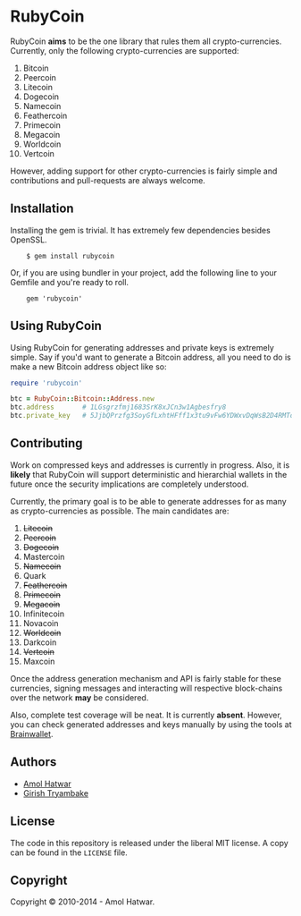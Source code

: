 # RubyCoin
RubyCoin **aims** to be the one library that rules them all crypto-currencies. Currently, only the following crypto-currencies are supported:

  1. Bitcoin
  2. Peercoin
  3. Litecoin
  4. Dogecoin
  5. Namecoin
  6. Feathercoin
  7. Primecoin
  8. Megacoin
  9. Worldcoin
  10. Vertcoin

However, adding support for other crypto-currencies is fairly simple and contributions and pull-requests are always welcome.

## Installation
Installing the gem is trivial. It has extremely few dependencies besides OpenSSL.

        $ gem install rubycoin

Or, if you are using bundler in your project, add the following line to your Gemfile and you're ready to roll.

        gem 'rubycoin'

## Using RubyCoin
Using RubyCoin for generating addresses and private keys is extremely simple. Say if you'd want to generate a Bitcoin address, all you need to do is make a new Bitcoin address object like so:

```ruby
require 'rubycoin'

btc = RubyCoin::Bitcoin::Address.new
btc.address       # 1LGsgrzfmj1683SrK8xJCn3w1Agbesfry8
btc.private_key   # 5JjbQPrzfg3SoyGfLxhtHFff1x3tu9vFw6YDWxvDqWsB2D4RMTo
```

## Contributing
Work on compressed keys and addresses is currently in progress. Also, it is **likely** that RubyCoin will support deterministic and hierarchial wallets in the future once the security implications are completely understood.

Currently, the primary goal is to be able to generate addresses for as many as crypto-currencies as possible. The main candidates are:

  1. ~~Litecoin~~
  2. ~~Peercoin~~
  3. ~~Dogecoin~~
  4. Mastercoin
  5. ~~Namecoin~~
  6. Quark
  7. ~~Feathercoin~~
  8. ~~Primecoin~~
  9. ~~Megacoin~~
  10. Infinitecoin
  11. Novacoin
  12. ~~Worldcoin~~
  13. Darkcoin
  14. ~~Vertcoin~~
  15. Maxcoin

Once the address generation mechanism and API is fairly stable for these currencies, signing messages and interacting will respective block-chains over the network **may** be considered.

Also, complete test coverage will be neat. It is currently **absent**. However, you can check generated addresses and keys manually by using the tools at [Brainwallet](http://brainwallet.org/).

## Authors

- [Amol Hatwar](http://www.hatwar.org/)
- [Girish Tryambake](http://www.tryambake.org/)

## License
The code in this repository is released under the liberal MIT license. A copy can be found in the `LICENSE` file.

## Copyright
Copyright &copy; 2010-2014 - Amol Hatwar.
